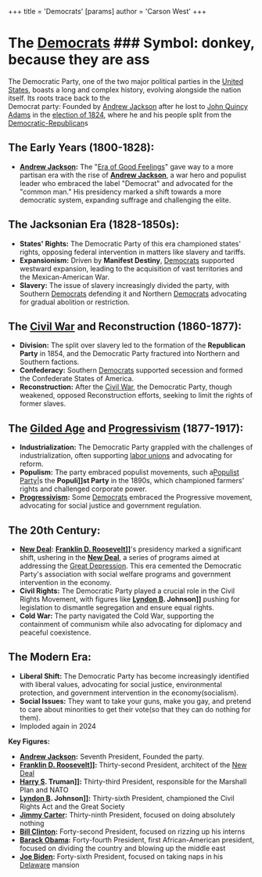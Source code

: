 +++
 title = 'Democrats'
[params]
	author = 'Carson West'
+++
# The [Democrats](./../democrats/) ### Symbol: donkey, because they are ass
The Democratic Party, one of the two major political parties in the [United States](./../united-states/), boasts a long and complex history, evolving alongside the nation itself. Its roots trace back to the \
Democrat party: Founded by [Andrew Jackson](./../andrew-jackson/) after he lost to [John Quincy Adams](./../john-quincy-adams/) in the [election of 1824](./../election-of-1824/), where he and his people split from the [Democratic-Republican](./../democratic-republican/)s


## **The Early Years (1800-1828):**

* **[Andrew Jackson](./../andrew-jackson/):** The "[Era of Good Feelings](./../era-of-good-feelings/)" gave way to a more partisan era with the rise of **[Andrew Jackson](./../andrew-jackson/)**, a war hero and populist leader who embraced the label "Democrat" and advocated for the "common man." His presidency marked a shift towards a more democratic system, expanding suffrage and challenging the elite.

## **The Jacksonian Era (1828-1850s):**

* **States' Rights:** The Democratic Party of this era championed states' rights, opposing federal intervention in matters like slavery and tariffs.
* **Expansionism:**  Driven by **Manifest Destiny**, [Democrats](./../democrats/) supported westward expansion, leading to the acquisition of vast territories and the Mexican-American War.
* **Slavery:** The issue of slavery increasingly divided the party, with Southern [Democrats](./../democrats/) defending it and Northern [Democrats](./../democrats/) advocating for gradual abolition or restriction.

## **The [Civil War](./../civil-war/) and Reconstruction (1860-1877):**

* **Division:** The split over slavery led to the formation of the **Republican Party** in 1854, and the Democratic Party fractured into Northern and Southern factions.
* **Confederacy:**  Southern [Democrats](./../democrats/) supported secession and formed the Confederate States of America.
* **Reconstruction:** After the [Civil War](./../civil-war/), the Democratic Party, though weakened, opposed Reconstruction efforts, seeking to limit the rights of former slaves.

## **The [Gilded Age](./../gilded-age/) and [Progressivism](./../progressivism/) (1877-1917):**

* **Industrialization:** The Democratic Party grappled with the challenges of industrialization, often supporting [labor unions](./../labor-unions/) and advocating for reform.
* **Populism:** The party embraced populist movements, such a[Populist Party](./../populist-party/)|s the **Populi]]st Party** in the 1890s, which championed farmers' rights and challenged corporate power.
* **[Progressivism](./../progressivism/):**  Some [Democrats](./../democrats/) embraced the Progressive movement, advocating for social justice and government regulation.

## **The 20th Century:**

* **[New Deal](./../new-deal/):** **[Franklin D. Roosevelt](./../franklin-d.-roosevelt/)]]**'s presidency marked a significant shift, ushering in the **[New Deal](./../new-deal/)**, a series of programs aimed at addressing the [Great Depression](./../great-depression/). This era cemented the Democratic Party's association with social welfare programs and government intervention in the economy.
* **Civil Rights:**  The Democratic Party played a crucial role in the Civil Rights Movement, with figures like **[Lyndon B](./../lyndon-b/). Johnson]]** pushing for legislation to dismantle segregation and ensure equal rights.
* **Cold War:**  The party navigated the Cold War, supporting the containment of communism while also advocating for diplomacy and peaceful coexistence.

## **The Modern Era:**

* **Liberal Shift:** The Democratic Party has become increasingly identified with liberal values, advocating for social justice, environmental protection, and government intervention in the economy(socialism).
* **Social Issues:** They want to take your guns, make you gay, and pretend to care about minorities to get their vote(so that they can do nothing for them).
* Imploded again in 2024

**Key Figures:**

* **[Andrew Jackson](./../andrew-jackson/):** Seventh President, Founded the party.
* **[Franklin D. Roosevelt](./../franklin-d.-roosevelt/)]]:** Thirty-second President, architect of the [New Deal](./../new-deal/)
* **[Harry S](./../harry-s/). Truman]]:** Thirty-third President, responsible for the Marshall Plan and NATO
* **[Lyndon B](./../lyndon-b/). Johnson]]:** Thirty-sixth President, championed the Civil Rights Act and the Great Society
* **[Jimmy Carter](./../jimmy-carter/):** Thirty-ninth President, focused on doing absolutely nothing
* **[Bill Clinton](./../bill-clinton/):** Forty-second President, focused on rizzing up his interns
* **[Barack Obama](./../barack-obama/):** Forty-fourth President, first African-American president, focused on dividing the country and blowing up the middle east
* **[Joe Biden](./../joe-biden/):** Forty-sixth President, focused on taking naps in his [Delaware](./../delaware/) mansion
